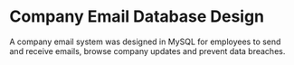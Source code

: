 # Company Email Database Design

A company email system was designed in MySQL for employees to send and receive emails, browse company updates and prevent data breaches. 

